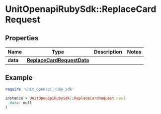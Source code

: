 # UnitOpenapiRubySdk::ReplaceCardRequest

## Properties

| Name | Type | Description | Notes |
| ---- | ---- | ----------- | ----- |
| **data** | [**ReplaceCardRequestData**](ReplaceCardRequestData.md) |  |  |

## Example

```ruby
require 'unit_openapi_ruby_sdk'

instance = UnitOpenapiRubySdk::ReplaceCardRequest.new(
  data: null
)
```

